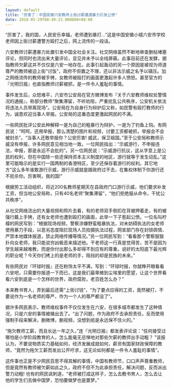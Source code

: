 ```yaml
---
layout: default
title: "厉害了：中国安徽六安教师上街讨薪遭遇暴力引发公愤"
date: 2018-05-29T08:49:23.000000+08:00
---
```


“厉害了，我的国，人民安乐幸福，老师遭到暴打…”这是中国安徽小城六安市学校老师因上街讨薪遭警方殴打之后，网上流传的一段话。

六安教师讨薪遭暴力处置引发中国全社会关注。社交网络虽然不断地审查删帖堵塞评论，但同时也流出来大量评论，显见并未予以全线屏蔽。此事目前还在发酵，据指教师欠薪这并不仅仅是六安一地存在。此事引起轰动的另一个原因是被视为师道尊严的教师被迫上街“讨饭”，政府不但置之不理，还以非法示威之名予以镇压。加之网络流传的教师被手铐，女教师被殴打的画面更激起许多人愤怒。甚至官方的『光明日报』也直指教师讨薪被抓，是一件令人羞耻的事情。

事件发生后，众怒难平，六安市公安局在官方微博发布『关于六安教师维权处警情况的通报』，称部分教师“聚集滞留，不听劝阻，严重扰乱公共秩序，公安机关依法将违法人员带离现场”。公安局在为自身行为辩护后又称，如民警有殴打教师的行为，诚恳欢迎当事人举报。公安局的这番态度更激起网民的不满。

一些网民批评公安此种解释一是为自己的粗暴行为辩护，一是为了钓鱼上钩。有网民说：“呵呵，还用举报，那么清楚的图片和视频，讨要工资都被抓，举报会不会被封杀”。“当事人还敢举报你？公安厉害!  威武，保卫祖国。”至于公安局称教师示威没有申报，许多网民意见相当地一致。一位网民指出：“示威游行，不申报违法，申报，那是永远不会批的”。另一位网民说：“示威游行抗议，这从字意上是公民的权利，但在中国除一些还保持资本主义制度的地区，游行就等于发生动乱。”这里可能暗示的是实行一国两制的香港特区，至少还保存着游行的权利。其它地方“这么多年谁敢游行示威，游行示威就是跟政府过不去，在集权体制下你游行还不扼杀你。厉害啊，我的国!”

根据劳工活动组织，将近200名教师星期天在县政府门口游行示威，他们要求补发工资，但当地公安局称，只有40名老师“聚集滞留”，“他们拒绝服从命令，干扰公共秩序”。

从社交网络流出的大量视频和照片去看，有的老师双手倒扣在背被押着走，有的被强行戴上手铐，还有女老师也遭到殴打的画面，此举一下子惹起公愤。一位名叫柠檬的网民写到：“根据现场视频，警察涉嫌野蛮粗暴执法，对未妨碍执法的女老师使用暴力手段，以恶劣态度阻拦现场人员拍摄执法过程，网宣部门存在封锁舆情、严禁本地媒体报道，禁止网络传播等情况。”另一位网民写到：“看看那个警察狠狠扑向女老师，我只能说穷凶极恶来描述他。干老师这一行真是觉得苦，苦不是因为学生越来越难教，而是你付出那么多却得不到应有的尊重。说好的太阳底下最光辉的职业呢？今天你们拷上的是老师的手，阻挡的却是民族的未来。”

有些网民对『环球时报』还在粉饰太平不满，写到：“环球时报，你就睁开眼看看六安吧，只需要你报道一下而已，这是我们最卑微到尘埃里的愿望，让这个世界看看六安到底是一个怎样的世界，政府腐败，老百姓怎么办？”

本来教书育人，弄到最后还需“上街讨钱”，“为了要点应得的工资，竟然被打，不要说作为一名老师的尊严，作为一个人的尊严都没了”。

据许多网民表示，教师维权事件不仅仅发生在六安，在很多城市都发生了这种情况，只是六安的事情被捅出去了。“出了问题，作为政府不去承担责任，反而使用强制手段来解决，删微博，删视频，没想到纸是永远保不住火的。”

“拖欠教师工薪，而且长达一年之久，”连『光明日报』都发表评论说：“任何接受过哪怕是小学阶段教育的人，怎么能毫无忌惮地对那些欠薪的教师出手动粗？ ”该报认为，不要说物质实力基础如何，经济发展成就如何，薪资有国家财政保障的教师，“竟然为拖欠工薪而发出公开吁求，这无论如何都是一件令人羞耻的事情”。

这件事也正是不少网民百思不得其解的事情，中国有教师节，口口声声尊重教师，但是竟然有教师被欠薪如此之久，政府不但不为此承担责任，解决问题，反而派出警力动粗! 也有的网民讽刺道，“老师被打成这样子，怎么去教书育人，怎么去让他的学生们去做中国梦，恐怕要做梦也是噩梦。”

